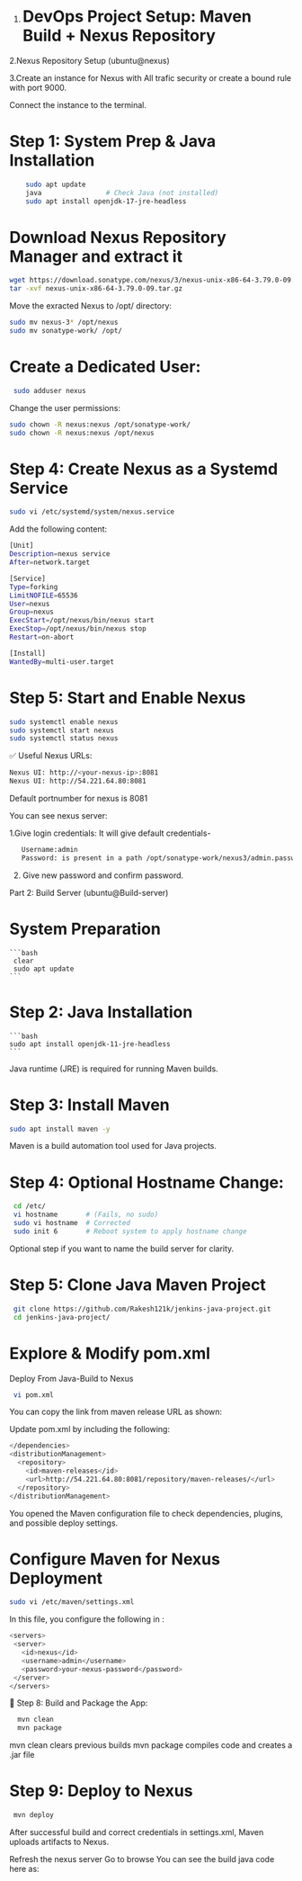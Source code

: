 1. # DevOps Project Setup: Maven Build + Nexus Repository

2.Nexus Repository Setup (ubuntu@nexus)

3.Create an instance for Nexus with All trafic security or create a bound rule with port 9000.

Connect the instance to the terminal.


  # Step 1: System Prep & Java Installation
 ```bash
     sudo apt update
     java                # Check Java (not installed)
     sudo apt install openjdk-17-jre-headless
 ```

# Download Nexus Repository Manager and extract it
   ```bash
  wget https://download.sonatype.com/nexus/3/nexus-unix-x86-64-3.79.0-09.tar.gz
  tar -xvf nexus-unix-x86-64-3.79.0-09.tar.gz
  ```

Move the exracted Nexus to /opt/ directory:
 ```bash
 sudo mv nexus-3* /opt/nexus
 sudo mv sonatype-work/ /opt/
```


# Create a Dedicated User:
```bash
 sudo adduser nexus
```

Change the user permissions:
```bash
sudo chown -R nexus:nexus /opt/sonatype-work/
sudo chown -R nexus:nexus /opt/nexus
```


# Step 4: Create Nexus as a Systemd Service
```bash
sudo vi /etc/systemd/system/nexus.service
```

Add the following content:
```bash
[Unit]
Description=nexus service
After=network.target

[Service]
Type=forking
LimitNOFILE=65536
User=nexus
Group=nexus
ExecStart=/opt/nexus/bin/nexus start
ExecStop=/opt/nexus/bin/nexus stop
Restart=on-abort

[Install]
WantedBy=multi-user.target
```


# Step 5: Start and Enable Nexus
```bash
sudo systemctl enable nexus
sudo systemctl start nexus
sudo systemctl status nexus
```


✅ Useful Nexus URLs:
```bash
Nexus UI: http://<your-nexus-ip>:8081
Nexus UI: http://54.221.64.80:8081
```
Default portnumber for nexus is 8081


You can see nexus server:




1.Give login credentials:
  It will give default credentials-
```bash
   Username:admin
   Password: is present in a path /opt/sonatype-work/nexus3/admin.password
```

2. Give new password and confirm password.



Part 2:
Build Server (ubuntu@Build-server)

 # System Preparation
    ```bash
     clear
     sudo apt update
    ``` 

# Step 2: Java Installation
    ```bash
    sudo apt install openjdk-11-jre-headless
    ```
Java runtime (JRE) is required for running Maven builds.


# Step 3: Install Maven
  ```bash
  sudo apt install maven -y
  ```
Maven is a build automation tool used for Java projects.


# Step 4: Optional Hostname Change:
```bash
 cd /etc/
 vi hostname       # (Fails, no sudo)
 sudo vi hostname  # Corrected
 sudo init 6       # Reboot system to apply hostname change
```
Optional step if you want to name the build server for clarity.




# Step 5: Clone Java Maven Project
```bash
 git clone https://github.com/Rakesh121k/jenkins-java-project.git
 cd jenkins-java-project/
```

 # Explore & Modify pom.xml
 Deploy From Java-Build to Nexus 
```bash
 vi pom.xml
```
You can copy the link from maven release URL as shown:

Update pom.xml by including the following:
```bash
</dependencies>
<distributionManagement>
  <repository>
    <id>maven-releases</id>
    <url>http://54.221.64.80:8081/repository/maven-releases/</url>
  </repository>
</distributionManagement>
```
You opened the Maven configuration file to check dependencies, plugins, and possible deploy settings.



# Configure Maven for Nexus Deployment
```bash
sudo vi /etc/maven/settings.xml
```

In this file, you configure the following in <servers>:
 ```bash
 <servers>
  <server>
    <id>nexus</id>
    <username>admin</username>
    <password>your-nexus-password</password>
  </server>
</servers>
```

🧪 Step 8: Build and Package the App:
 ```bash
   mvn clean
   mvn package
```
mvn clean clears previous builds
mvn package compiles code and creates a .jar file

# Step 9: Deploy to Nexus
 ```bash
  mvn deploy
 ```
After successful build and correct credentials in settings.xml, Maven uploads artifacts to Nexus.

Refresh the nexus server
Go to browse
You can see the build java code here as:

